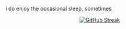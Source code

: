  i do enjoy the occasional sleep, sometimes

<p align="center"><a href="https://git.io/streak-stats"><img src="https://github-readme-streak-stats-nine-beige.vercel.app?user=xiawi&theme=transparent" alt="GitHub Streak" /></a></p>
